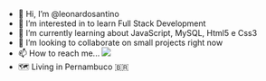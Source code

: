 - 👋 Hi, I’m @leonardosantino
- 👀 I’m interested in to learn Full Stack Development
- 🌱 I’m currently learning about JavaScript, MySQL, Html5 e Css3
- 💞️ I’m looking to collaborate on small projects right now
- 📫 How to reach me... <a href="https://www.linkedin.com/in/jessica-alvess/"><img src="https://img.shields.io/badge/-LinkedIn-0077B5?style=flat&logo=Linkedin&logoColor=white"/></a>
- 🗺️ Living in Pernambuco 🇧🇷 

<!---
LeonardoSantino/LeonardoSantino is a ✨ special ✨ repository because its `README.md` (this file) appears on your GitHub profile.
You can click the Preview link to take a look at your changes.
--->

